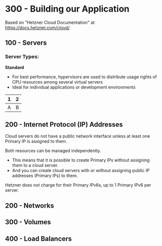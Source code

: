 # 300 - Building our Application

Based on "Hetzner Cloud Documentation" at https://docs.hetzner.com/cloud/

## 100 - Servers

### Server Types:

**Standard**

- For best performance, hypervisors are used to distribute usage rights of CPU resources among several virtual servers
- Ideal for individual applications or development environments

|1|2|
|--|--|
|A|B|

## 200 - Internet Protocol (IP) Addresses

Cloud servers do not have a public network interface unless at least one Primary IP is assigned to them. 

Both resources can be managed independently. 

- This means that it is possible to create Primary IPs without assigning them to a cloud server. 
- And you can create cloud servers with or without assigning public IP addresses (Primary IPs) to them.

Hetzner does not charge for their Primary IPv6s, up to 1 Primary IPv6 per server.

## 200 - Networks

## 300 - Volumes

## 400 - Load Balancers

